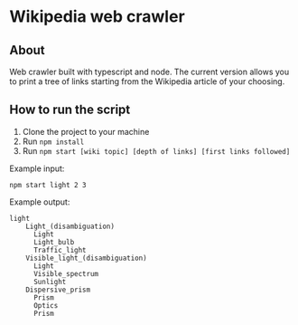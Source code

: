 # Wikipedia web crawler

## About

Web crawler built with typescript and node. The current version allows you to print a tree of links starting from the Wikipedia article of your choosing.

## How to run the script

1. Clone the project to your machine
2. Run `npm install`
3. Run `npm start [wiki topic] [depth of links] [first links followed]`

Example input:

```
npm start light 2 3
```

Example output:

```
light
    Light_(disambiguation)
      Light
      Light_bulb
      Traffic_light
    Visible_light_(disambiguation)
      Light
      Visible_spectrum
      Sunlight
    Dispersive_prism
      Prism
      Optics
      Prism
```
